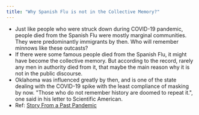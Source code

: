 ```yaml
---
title: "Why Spanish Flu is not in the Collective Memory?"
---
```

-   Just like people who were struck down during COVID-19 pandemic, people died from the Spanish Flu were mostly marginal communities. They were predominantly immigrants by then. Who will remember minnows like these outcasts?
-   If there were some famous people died from the Spanish Flu, it might have become the collective memory. But according to the record, rarely any men in authority died from it, that maybe the main reason why it is not in the public discourse.
-   Oklahoma was influenced greatly by then, and is one of the state dealing with the COVID-19 spike with the least compliance of masking by now. "Those who do not remember history are doomed to repeat it.", one said in his letter to Scientific American.
-   Ref: [Story From a Past Pandemic](https://www.scientificamerican.com/article/stories-from-a-past-pandemic/)